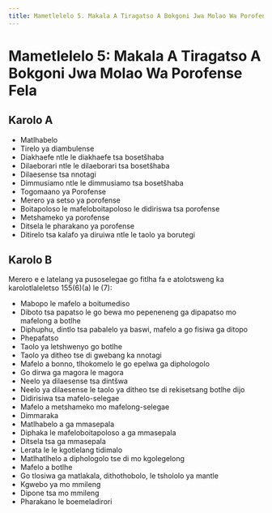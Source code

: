 ```yaml
---
title: Mametlelelo 5. Makala A Tiragatso A Bokgoni Jwa Molao Wa Porofense Fela
---
```


# Mametlelelo 5: Makala A Tiragatso A Bokgoni Jwa Molao Wa Porofense Fela

## Karolo A

*	Matlhabelo
*	Tirelo ya diambulense
*	Diakhaefe ntle le diakhaefe tsa bosetšhaba
*	Dilaeborari ntle le dilaeborari tsa bosetšhaba
*	Dilaesense tsa nnotagi
*	Dimmusiamo ntle le dimmusiamo tsa bosetšhaba
*	Togomaano ya Porofense
*	Merero ya setso ya porofense
*	Boitapoloso le mafeloboitapoloso le didiriswa tsa porofense
*	Metshameko ya porofense
*	Ditsela le pharakano ya porofense
*	Ditirelo tsa kalafo ya diruiwa ntle le taolo ya borutegi

## Karolo B

Merero e e latelang ya pusoselegae go fitlha fa e atolotsweng ka karolotlaleletso 155(6)(a) le (7):

*	Mabopo le mafelo a boitumediso
*	Diboto tsa papatso le go bewa mo pepeneneng ga dipapatso mo mafelong a botlhe
*	Diphuphu, dintlo tsa pabalelo ya baswi, mafelo a go fisiwa ga ditopo
*	Phepafatso
*	Taolo ya letshwenyo go botlhe
*	Taolo ya ditheo tse di gwebang ka nnotagi
*	Mafelo a bonno, tlhokomelo le go epelwa ga diphologolo
*	Go dirwa ga magora le magora
*	Neelo ya dilaesense tsa dintšwa
*	Neelo ya dilaesense le taolo ya ditheo tse di rekisetsang botlhe dijo
*	Didirisiwa tsa mafelo-selegae
*	Mafelo a metshameko mo mafelong-selegae
*	Dimmaraka
*	Matlhabelo a ga mmasepala
*	Diphaka le mafeloboitapoloso a ga mmasepala
*	Ditsela tsa ga mmasepala
*	Lerata le le kgotlelang tidimalo
*	Matlhatlhelo a diphologolo tse di mo kgolegelong 
*	Mafelo a botlhe
*	Go tlosiwa ga matlakala, dithothobolo, le tshololo ya mantle
*	Kgwebo ya mo mmileng
*	Dipone tsa mo mmileng
*	Pharakano le boemeladirori